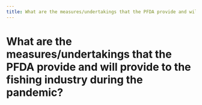 ```yaml
---
title: What are the measures/undertakings that the PFDA provide and will provide to the fishing industry during the pandemic?
---
```


# What are the measures/undertakings that the PFDA provide and will provide to the fishing industry during the pandemic?
